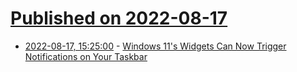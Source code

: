 # [Published on 2022-08-17](index.md)

* [2022-08-17, 15:25:00](https://tech.slashdot.org/story/22/08/17/1525258/windows-11s-widgets-can-now-trigger-notifications-on-your-taskbar?utm_source=rss1.0mainlinkanon&utm_medium=feed) - [Windows 11's Widgets Can Now Trigger Notifications on Your Taskbar](https://tech.slashdot.org/story/22/08/17/1525258/windows-11s-widgets-can-now-trigger-notifications-on-your-taskbar?utm_source=rss1.0mainlinkanon&utm_medium=feed)
